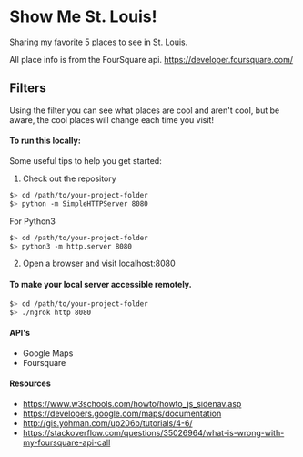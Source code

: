 # Show Me St. Louis!

Sharing my favorite 5 places to see in St. Louis.

All place info is from the FourSquare api. https://developer.foursquare.com/

## Filters
Using the filter you can see what places are cool and aren't cool, but be aware, the cool places will change each time you visit!

#### To run this locally:

Some useful tips to help you get started:

1. Check out the repository

  ```bash
  $> cd /path/to/your-project-folder
  $> python -m SimpleHTTPServer 8080
  ```
  For Python3

  ```bash
  $> cd /path/to/your-project-folder
  $> python3 -m http.server 8080
  ```

2. Open a browser and visit localhost:8080

#### To make your local server accessible remotely.

  ``` bash
  $> cd /path/to/your-project-folder
  $> ./ngrok http 8080
  ```


#### API's
- Google Maps
- Foursquare

#### Resources
- https://www.w3schools.com/howto/howto_js_sidenav.asp
- https://developers.google.com/maps/documentation
- http://gis.yohman.com/up206b/tutorials/4-6/
- https://stackoverflow.com/questions/35026964/what-is-wrong-with-my-foursquare-api-call
